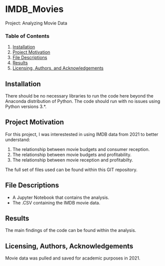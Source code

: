 # IMDB_Movies
Project: Analyzing Movie Data

### Table of Contents

1. [Installation](#installation)
2. [Project Motivation](#motivation)
3. [File Descriptions](#files)
4. [Results](#results)
5. [Licensing, Authors, and Acknowledgements](#licensing)

## Installation <a name="installation"></a>

There should be no necessary libraries to run the code here beyond the Anaconda distribution of Python.  The code should run with no issues using Python versions 3.*.

## Project Motivation<a name="motivation"></a>

For this project, I was interestested in using IMDB data from 2021 to better understand:

1. The relationship between movie budgets and consumer reception.
2. The relationship between movie budgets and profitability.
3. The relationship between movie reception and profitabilty.

The full set of files used can be found within this GIT repository.

## File Descriptions <a name="files"></a>

- A Jupyter Notebook that contains the analysis.
- The .CSV containing the IMDB movie data.

## Results<a name="results"></a>

The main findings of the code can be found within the analysis.

## Licensing, Authors, Acknowledgements<a name="licensing"></a>

Movie data was pulled and saved for academic purposes in 2021.
